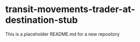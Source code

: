 
# transit-movements-trader-at-destination-stub

This is a placeholder README.md for a new repository


